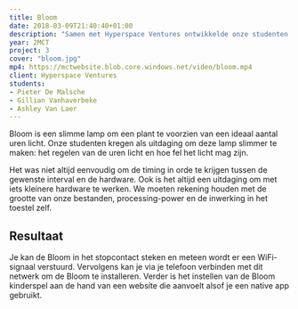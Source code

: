 ```yaml
---
title: Bloom
date: 2018-03-09T21:40:40+01:00
description: "Samen met Hyperspace Ventures ontwikkelde onze studenten een IOT app die het verlichtingsproduct Bloom slim maakt."
year: 2MCT
project: 3
cover: "bloom.jpg"
mp4: https://mctwebsite.blob.core.windows.net/video/bloom.mp4
client: Hyperspace Ventures
students:
- Pieter De Malsche
- Gillian Vanhaverbeke
- Ashley Van Laer
---
```


Bloom is een slimme lamp om een plant te voorzien van een ideaal aantal uren licht. Onze studenten kregen als uitdaging om deze lamp slimmer te maken: het regelen van de uren licht en hoe fel het licht mag zijn.

Het was niet altijd eenvoudig om de timing in orde te krijgen tussen de gewenste interval en de hardware. Ook is het altijd een uitdaging om met iets kleinere hardware te werken. We moeten rekening houden met de grootte van onze bestanden, processing-power en de inwerking in het toestel zelf.


## Resultaat
Je kan de Bloom in het stopcontact steken en meteen wordt er een WiFi-signaal verstuurd. Vervolgens kan je via je telefoon verbinden met dit netwerk om de Bloom te installeren.
Verder is het instellen van de Bloom kinderspel aan de hand van een website die aanvoelt alsof je een native app gebruikt.
